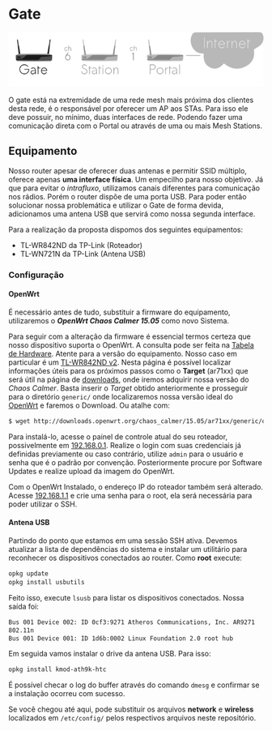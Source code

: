 # Gate
![Gate](gate.png)

O gate está na extremidade de uma rede mesh mais próxima dos clientes desta rede, é o responsável por oferecer um AP aos STAs. Para isso ele deve possuir, no mínimo, duas interfaces de rede. Podendo fazer uma comunicação direta com o Portal ou através de uma ou mais Mesh Stations.

## Equipamento
Nosso router apesar de oferecer duas antenas e permitir SSID múltiplo, oferece apenas **uma interface física**. Um empecilho para nosso objetivo. Já que para evitar o *intrafluxo*, utilizamos canais diferentes para comunicação nos rádios. Porém o router dispõe de uma porta USB. Para poder então solucionar nossa problemática e utilizar o Gate de forma devida, adicionamos uma antena USB que servirá como nossa segunda interface.

Para a realização da proposta dispomos dos seguintes equipamentos:
* TL-WR842ND da TP-Link (Roteador)
* TL-WN721N da TP-Link (Antena USB)

### Configuração
#### OpenWrt
É necessário antes de tudo, substituir a firmware do equipamento, utilizaremos o ***OpenWrt Chaos Calmer 15.05*** como novo Sistema.

Para seguir com a alteração da firmware é essencial termos certeza que nosso dispositivo suporta o OpenWrt. A consulta pode ser feita na [Tabela de Hardware](http://wiki.openwrt.org/toh/start). Atente para a versão do equipamento. Nosso caso em particular é um [TL-WR842ND v2](http://wiki.openwrt.org/toh/hwdata/tp-link/tp-link_tl-wr842nd_2). Nesta página é possível localizar informações úteis para os próximos passos como o **Target** (ar71xx) que será útil na página de [downloads](http://downloads.openwrt.org/chaos_calmer/15.05/), onde iremos adquirir nossa versão do *Chaos Calmer*. Basta inserir o *Target* obtido anteriormente e prosseguir para o diretório `generic/` onde localizaremos nossa versão ideal do [OpenWrt](http://downloads.openwrt.org/chaos_calmer/15.05/ar71xx/generic/openwrt-15.05-ar71xx-generic-tl-wr842n-v2-squashfs-factory.bin) e faremos o Download. Ou atalhe com:
```bash
$ wget http://downloads.openwrt.org/chaos_calmer/15.05/ar71xx/generic/openwrt-15.05-ar71xx-generic-tl-wr842n-v2-squashfs-factory.bin
```

Para instalá-lo, acesse o painel de controle atual do seu roteador, possivelmente em [192.168.0.1](http://192.168.0.1/). Realize o login com suas credenciais já definidas previamente ou caso contrário, utilize `admin` para o usuário e senha que é o padrão por convenção. Posteriormente procure por Software Updates e realize upload da imagem do OpenWrt.

Com o OpenWrt Instalado, o endereço IP do roteador também será alterado. Acesse [192.168.1.1](http://192.168.1.1/) e crie uma senha para o root, ela será necessária para poder utilizar o SSH.

#### Antena USB
Partindo do ponto que estamos em uma sessão SSH ativa. Devemos atualizar a lista de dependências do sistema e instalar um utilitário para reconhecer os dispositivos conectados ao router. Como **root** execute:
```bash
opkg update
opkg install usbutils
```
Feito isso, execute `lsusb` para listar os dispositivos conectados. Nossa saída foi:
```
Bus 001 Device 002: ID 0cf3:9271 Atheros Communications, Inc. AR9271 802.11n
Bus 001 Device 001: ID 1d6b:0002 Linux Foundation 2.0 root hub
```
Em seguida vamos instalar o drive da antena USB. Para isso:
```bash
opkg install kmod-ath9k-htc
```
É possível checar o log do buffer através do comando `dmesg` e confirmar se a instalação ocorreu com sucesso.

Se você chegou até aqui, pode substituir os arquivos **network** e **wireless** localizados em `/etc/config/` pelos respectivos arquivos neste repositório.
